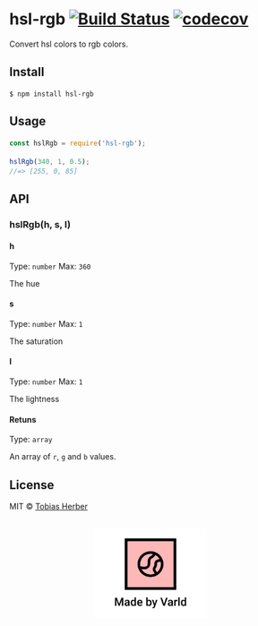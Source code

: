 # hsl-rgb [![Build Status](https://travis-ci.org/varld/hsl-rgb.svg?branch=master)](https://travis-ci.org/varld/hsl-rgb) [![codecov](https://codecov.io/gh/usemeta/hsl-rgb/branch/master/graph/badge.svg)](https://codecov.io/gh/usemeta/hsl-rgb)

Convert hsl colors to rgb colors.

## Install

```
$ npm install hsl-rgb
```

## Usage

```js
const hslRgb = require('hsl-rgb');

hslRgb(340, 1, 0.5);
//=> [255, 0, 85]
```

## API

### hslRgb(h, s, l)

#### h

Type: `number`
Max: `360`

The hue

#### s

Type: `number`
Max: `1`

The saturation

#### l

Type: `number`
Max: `1`

The lightness

#### Retuns

Type: `array`

An array of `r`, `g` and `b` values.

## License

MIT © [Tobias Herber](https://herber.space)

<p align="center">
  <br/>
  <img width="200px" src="https://github.com/varld/branding/blob/master/varld/Made%20by.svg" />
</p>
